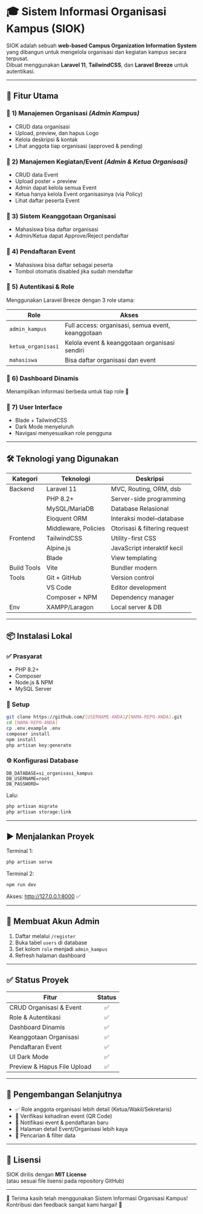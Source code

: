 # 🎓 Sistem Informasi Organisasi Kampus (SIOK)

SIOK adalah sebuah **web-based Campus Organization Information System** yang dibangun untuk mengelola organisasi dan kegiatan kampus secara terpusat.  
Dibuat menggunakan **Laravel 11**, **TailwindCSS**, dan **Laravel Breeze** untuk autentikasi.

---

## 🚀 Fitur Utama

### 🔹 1) Manajemen Organisasi *(Admin Kampus)*  
- CRUD data organisasi  
- Upload, preview, dan hapus Logo  
- Kelola deskripsi & kontak  
- Lihat anggota tiap organisasi (approved & pending)

### 🔹 2) Manajemen Kegiatan/Event *(Admin & Ketua Organisasi)*  
- CRUD data Event  
- Upload poster + preview  
- Admin dapat kelola semua Event  
- Ketua hanya kelola Event organisasinya (via Policy)  
- Lihat daftar peserta Event  

### 🔹 3) Sistem Keanggotaan Organisasi  
- Mahasiswa bisa daftar organisasi  
- Admin/Ketua dapat Approve/Reject pendaftar

### 🔹 4) Pendaftaran Event  
- Mahasiswa bisa daftar sebagai peserta  
- Tombol otomatis disabled jika sudah mendaftar

### 🔹 5) Autentikasi & Role  
Menggunakan Laravel Breeze dengan 3 role utama:

| Role | Akses |
|------|------|
| `admin_kampus` | Full access: organisasi, semua event, keanggotaan |
| `ketua_organisasi` | Kelola event & keanggotaan organisasi sendiri |
| `mahasiswa` | Bisa daftar organisasi dan event |

### 🔹 6) Dashboard Dinamis  
Menampilkan informasi berbeda untuk tiap role 🎯

### 🔹 7) User Interface
- Blade + TailwindCSS  
- Dark Mode menyeluruh  
- Navigasi menyesuaikan role pengguna  

---

## 🛠️ Teknologi yang Digunakan

| Kategori | Teknologi | Deskripsi |
|---------|-----------|-----------|
| Backend | Laravel 11 | MVC, Routing, ORM, dsb |
|  | PHP 8.2+ | Server-side programming |
|  | MySQL/MariaDB | Database Relasional |
|  | Eloquent ORM | Interaksi model–database |
|  | Middleware, Policies | Otorisasi & filtering request |
| Frontend | TailwindCSS | Utility-first CSS |
|  | Alpine.js | JavaScript interaktif kecil |
|  | Blade | View templating |
| Build Tools | Vite | Bundler modern |
| Tools | Git + GitHub | Version control |
|  | VS Code | Editor development |
|  | Composer + NPM | Dependency manager |
| Env | XAMPP/Laragon | Local server & DB |

---

## 📦 Instalasi Lokal

### ✅ Prasyarat
- PHP 8.2+
- Composer
- Node.js & NPM
- MySQL Server

### 🔧 Setup
```bash
git clone https://github.com/[USERNAME-ANDA]/[NAMA-REPO-ANDA].git
cd [NAMA-REPO-ANDA]
cp .env.example .env
composer install
npm install
php artisan key:generate
```

### ⚙️ Konfigurasi Database
```
DB_DATABASE=si_organisasi_kampus
DB_USERNAME=root
DB_PASSWORD=
```

Lalu:
```bash
php artisan migrate
php artisan storage:link
```

---

## ▶️ Menjalankan Proyek

Terminal 1:
```bash
php artisan serve
```

Terminal 2:
```bash
npm run dev
```

Akses: http://127.0.0.1:8000 ✅

---

## 👑 Membuat Akun Admin

1. Daftar melalui `/register`
2. Buka tabel `users` di database
3. Set kolom `role` menjadi `admin_kampus`
4. Refresh halaman dashboard

---

## ✅ Status Proyek

| Fitur | Status |
|------|:-----:|
| CRUD Organisasi & Event | ✅ |
| Role & Autentikasi | ✅ |
| Dashboard Dinamis | ✅ |
| Keanggotaan Organisasi | ✅ |
| Pendaftaran Event | ✅ |
| UI Dark Mode | ✅ |
| Preview & Hapus File Upload | ✅ |

---

## 🧩 Pengembangan Selanjutnya

- ✅ Role anggota organisasi lebih detail (Ketua/Wakil/Sekretaris)
- 🔄 Verifikasi kehadiran event (QR Code)
- 🔄 Notifikasi event & pendaftaran baru
- 🔄 Halaman detail Event/Organisasi lebih kaya
- 🔄 Pencarian & filter data

---

## 📜 Lisensi

SIOK dirilis dengan **MIT License**  
(atau sesuai file lisensi pada repository GitHub)

---

🎉 Terima kasih telah menggunakan Sistem Informasi Organisasi Kampus!  
Kontribusi dan feedback sangat kami hargai! 🙌
